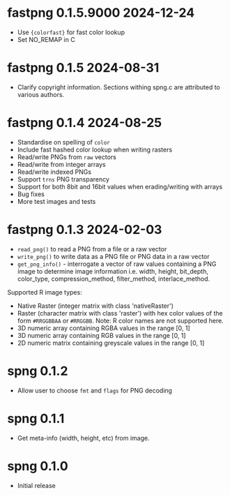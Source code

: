 
# fastpng 0.1.5.9000 2024-12-24

* Use `{colorfast}` for fast color lookup
* Set NO_REMAP in C

# fastpng 0.1.5  2024-08-31

* Clarify copyright information.  Sections withing spng.c are attributed 
  to various authors.

# fastpng 0.1.4  2024-08-25

* Standardise on spelling of `color`
* Include fast hashed color lookup when writing rasters
* Read/write PNGs from `raw` vectors
* Read/write from integer arrays
* Read/write indexed PNGs
* Support `trns` PNG transparency
* Support for both 8bit and 16bit values when erading/writing with arrays
* Bug fixes
* More test images and tests

# fastpng 0.1.3  2024-02-03

* `read_png()` to read a PNG from a file or a raw vector
* `write_png()` to write data as a PNG file or PNG data in a raw vector
* `get_png_info()` - interrogate a vector of raw values containing a PNG image
  to determine image information i.e. width, height, bit_depth, color_type, 
  compression_method, filter_method, interlace_method.
  
Supported R image types:

* Native Raster (integer matrix with class 'nativeRaster')
* Raster (character matrix with class 'raster') with hex color values of the 
  form `#RRGGBBAA` or `#RRGGBB`.  Note: R color names are not supported here.
* 3D numeric array containing RGBA values in the range [0, 1]
* 3D numeric array containing RGB values in the range [0, 1]
* 2D numeric matrix containing greyscale values in the range [0, 1] 

# spng 0.1.2

* Allow user to choose `fmt` and `flags` for PNG decoding


# spng 0.1.1

* Get meta-info (width, height, etc) from image.


# spng 0.1.0

* Initial release
